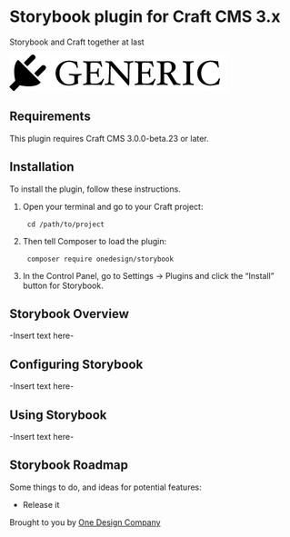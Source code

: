 # Storybook plugin for Craft CMS 3.x

Storybook and Craft together at last

![Screenshot](resources/img/plugin-logo.png)

## Requirements

This plugin requires Craft CMS 3.0.0-beta.23 or later.

## Installation

To install the plugin, follow these instructions.

1. Open your terminal and go to your Craft project:

        cd /path/to/project

2. Then tell Composer to load the plugin:

        composer require onedesign/storybook

3. In the Control Panel, go to Settings → Plugins and click the “Install” button for Storybook.

## Storybook Overview

-Insert text here-

## Configuring Storybook

-Insert text here-

## Using Storybook

-Insert text here-

## Storybook Roadmap

Some things to do, and ideas for potential features:

* Release it

Brought to you by [One Design Company](https://www.onedesigncompany.com/)
